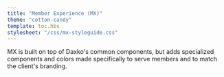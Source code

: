 ```yaml
---
title: "Member Experience (MX)"
theme: "cotton-candy"
template: toc.hbs
stylesheet: "/css/mx-styleguide.css"
---
```


MX is built on top of Daxko's common components, but adds specialized components and colors made specifically to serve members and to match the client's branding.

<link rel="stylesheet" href="/css/themes/theme-ymca-green-blue.css">
